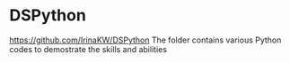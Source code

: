 # DSPython
https://github.com/IrinaKW/DSPython
The folder contains various Python codes to demostrate the skills and abilities
